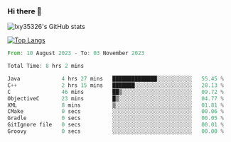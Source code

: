 ### Hi there 👋

<!--
**lxy35326/lxy35326** is a ✨ _special_ ✨ repository because its `README.md` (this file) appears on your GitHub profile.

Here are some ideas to get you started:

- 🔭 I’m currently working on ...
- 🌱 I’m currently learning ...
- 👯 I’m looking to collaborate on ...
- 🤔 I’m looking for help with ...
- 💬 Ask me about ...
- 📫 How to reach me: ...
- 😄 Pronouns: ...
- ⚡ Fun fact: ...
-->

![lxy35326's GitHub stats](https://github-readme-stats.vercel.app/api?username=lxy35326&show_icons=true)

[![Top Langs](https://github-readme-stats.vercel.app/api/top-langs/?username=anuraghazra&layout=compact)](https://github.com/anuraghazra/github-readme-stats)

<!--START_SECTION:waka-->

```rust
From: 10 August 2023 - To: 03 November 2023

Total Time: 8 hrs 2 mins

Java             4 hrs 27 mins   ██████████████░░░░░░░░░░░   55.45 %
C++              2 hrs 15 mins   ███████░░░░░░░░░░░░░░░░░░   28.13 %
C                46 mins         ██▒░░░░░░░░░░░░░░░░░░░░░░   09.72 %
ObjectiveC       23 mins         █▒░░░░░░░░░░░░░░░░░░░░░░░   04.77 %
XML              8 mins          ▒░░░░░░░░░░░░░░░░░░░░░░░░   01.81 %
CMake            0 secs          ░░░░░░░░░░░░░░░░░░░░░░░░░   00.06 %
Gradle           0 secs          ░░░░░░░░░░░░░░░░░░░░░░░░░   00.05 %
GitIgnore file   0 secs          ░░░░░░░░░░░░░░░░░░░░░░░░░   00.01 %
Groovy           0 secs          ░░░░░░░░░░░░░░░░░░░░░░░░░   00.00 %
```

<!--END_SECTION:waka-->
